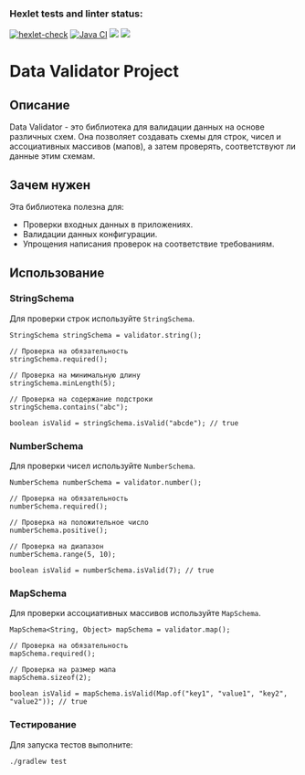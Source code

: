 ### Hexlet tests and linter status:
[![hexlet-check](https://github.com/DUSHA20/java-project-78/actions/workflows/hexlet-check.yml/badge.svg)](https://github.com/DUSHA20/java-project-78/actions/workflows/hexlet-check.yml)
[![Java CI](https://github.com/DUSHA20/java-project-78/actions/workflows/main.yml/badge.svg)](https://github.com/DUSHA20/java-project-78/actions/workflows/main.yml)
<a href="https://codeclimate.com/github/DUSHA20/java-project-78/maintainability"><img src="https://api.codeclimate.com/v1/badges/10cb29534abc406d625a/maintainability" /></a>
<a href="https://codeclimate.com/github/DUSHA20/java-project-78/test_coverage"><img src="https://api.codeclimate.com/v1/badges/10cb29534abc406d625a/test_coverage" /></a>

# Data Validator Project

## Описание

Data Validator - это библиотека для валидации данных на основе различных схем. Она позволяет создавать схемы для строк, чисел и ассоциативных массивов (мапов), а затем проверять, соответствуют ли данные этим схемам.

## Зачем нужен

Эта библиотека полезна для:
- Проверки входных данных в приложениях.
- Валидации данных конфигурации.
- Упрощения написания проверок на соответствие требованиям.

## Использование

### StringSchema

Для проверки строк используйте `StringSchema`.

```
StringSchema stringSchema = validator.string();
```
```
// Проверка на обязательность
stringSchema.required();
```
```
// Проверка на минимальную длину
stringSchema.minLength(5);
```
```
// Проверка на содержание подстроки
stringSchema.contains("abc");
```
```
boolean isValid = stringSchema.isValid("abcde"); // true
```

### NumberSchema

Для проверки чисел используйте `NumberSchema`.

```
NumberSchema numberSchema = validator.number();
```
```
// Проверка на обязательность
numberSchema.required();
```
```
// Проверка на положительное число
numberSchema.positive();
```
```
// Проверка на диапазон
numberSchema.range(5, 10);
```
```
boolean isValid = numberSchema.isValid(7); // true
```

### MapSchema

Для проверки ассоциативных массивов используйте `MapSchema`.

```
MapSchema<String, Object> mapSchema = validator.map();
```
```
// Проверка на обязательность
mapSchema.required();
```
```
// Проверка на размер мапа
mapSchema.sizeof(2);
```
```
boolean isValid = mapSchema.isValid(Map.of("key1", "value1", "key2", "value2")); // true
```

### Тестирование

Для запуска тестов выполните:
```
./gradlew test
```
